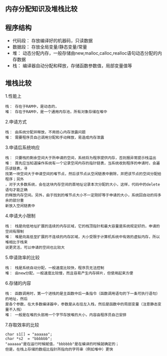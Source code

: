 ## 内存分配知识及堆栈比较

程序结构
----

* 代码段： 存放编译好的机器码，只读数据
* 数据段： 存放全局变量/静态变量/常量
* 堆： 动态分配内存，一般存储由new,malloc,calloc,realloc语句动态分配的内存数据
* 栈： 编译器自动分配和释放，存储函数参数值，局部变量值等

堆栈比较
----
1.性能上
```
栈： 存在于RAM中，是动态的，
堆： 存在于RAM中，是一个通用内存池，所有对象存储在堆中
```

2.申请方式
```
栈： 由系统分配并释放，不用担心内存泄露问题
堆： 需要程序员自己调用分配和手动释放，易造成内存泄露
```

3.申请后系统响应
```
栈： 只要栈的剩余空间大于所申请的空间，系统将为程序提供内存，否则报异常提示栈溢出
堆： 首先应当知道操作系统有一个记录空闲内存的指针链表，当系统收到程序的申请时，会遍历该链表，寻
找第一块空间大于申请空间的堆节点，然后该节点从空闲链表中删除，并把该节点的空间分配给程序；另外
，对于大多数系统，会在这块内存空间的首地址记录本次分配的大小，这样，代码中的delete语句才能正确
的释放内存空间。另外，由于找到的堆节点大小不一定刚好等于申请的大小，系统回自动的将多余的部分重
新放入空闲链表中
```

4.申请大小限制
```
栈： 栈是向低地址扩展的连续的内存区域，它的栈顶指针和最大容量是系统规定好的，申请的空间有限制
堆： 堆是向高低至扩展的不连续的内存区域，大小受限于计算机系统中有效的虚拟内存，所以堆相比于栈来
说更灵活，可以申请的空间也比较大
```

5.申请效率的比较
```
栈： 栈是系统自动分配，一般速度比较快，程序员无法控制
堆： 由new分配，一般速度比较慢，而且容易产生内存碎片，但使用起来方便
```

6.存储的内容
```
栈： 函数调用时，第一个进栈的是主函数中后一条指令（函数调用语句的下一条可执行语句）的地址，然后
是各个参数，在大多数编译器中，参数是从右往左入栈，然后是函数中的局部变量（注意静态变量不入栈）
堆： 一般是在堆的头部用一个字节存放堆的大小，内容由程序员自己安排
```

7.存取效率的比较
```
char s1[] = "aaaaaa";
char *s2  = "bbbbbb";
"aaaaaa"是在运行时候赋值，"bbbbbb"是在编译的时候就确定的；
但是，在栈上存储的数组比指针所指向的字符串（例如堆中）更快
```